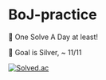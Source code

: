 # BoJ-practice
🚩 One Solve A Day at least!

🚩 Goal is Silver, ~ 11/11

[![Solved.ac](http://mazassumnida.wtf/api/v2/generate_badge?boj=wwjddbss126)](https://solved.ac/wwjddbss126)
